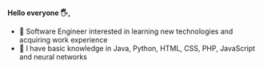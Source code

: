 **Hello everyone 🖐️,**
- 👀 Software Engineer interested in learning new technologies and acquiring work experience
- 🧠 I have basic knowledge in Java, Python, HTML, CSS, PHP, JavaScript and neural networks
